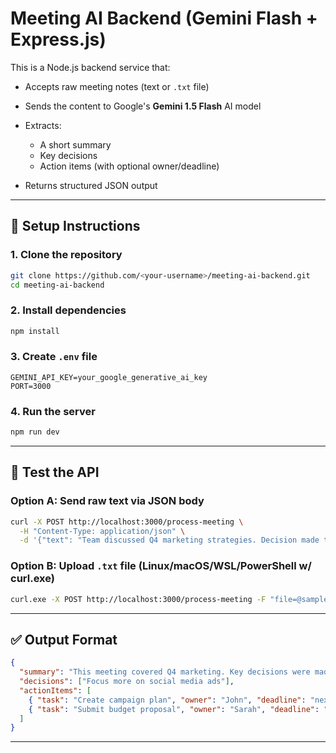# Meeting AI Backend (Gemini Flash + Express.js)

This is a Node.js backend service that:

* Accepts raw meeting notes (text or `.txt` file)
* Sends the content to Google's **Gemini 1.5 Flash** AI model
* Extracts:

  * A short summary
  * Key decisions
  * Action items (with optional owner/deadline)
* Returns structured JSON output

---

## 🚀 Setup Instructions

### 1. Clone the repository

```bash
git clone https://github.com/<your-username>/meeting-ai-backend.git
cd meeting-ai-backend
```

### 2. Install dependencies

```bash
npm install
```

### 3. Create `.env` file

```env
GEMINI_API_KEY=your_google_generative_ai_key
PORT=3000
```

### 4. Run the server

```bash
npm run dev
```

---

## 🧪 Test the API

### Option A: Send raw text via JSON body

```bash
curl -X POST http://localhost:3000/process-meeting \
  -H "Content-Type: application/json" \
  -d '{"text": "Team discussed Q4 marketing strategies. Decision made to focus more on social media ads. John will create a campaign plan by next Monday. Budget proposal due end of week by Sarah."}'
```

### Option B: Upload `.txt` file (Linux/macOS/WSL/PowerShell w/ curl.exe)

```bash
curl.exe -X POST http://localhost:3000/process-meeting -F "file=@sample-notes/meeting1.txt"
```


---




## ✅ Output Format

```json
{
  "summary": "This meeting covered Q4 marketing. Key decisions were made on social strategy.",
  "decisions": ["Focus more on social media ads"],
  "actionItems": [
    { "task": "Create campaign plan", "owner": "John", "deadline": "next Monday" },
    { "task": "Submit budget proposal", "owner": "Sarah", "deadline": "end of week" }
  ]
}
```

---


